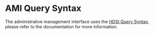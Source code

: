 # AMI Query Syntax

The administrative management interface uses the [HDSI Query Syntax](../../../../service-apis/hl7-fhir/hdsi-query-syntax.md), please refer to the documentation for more information.
